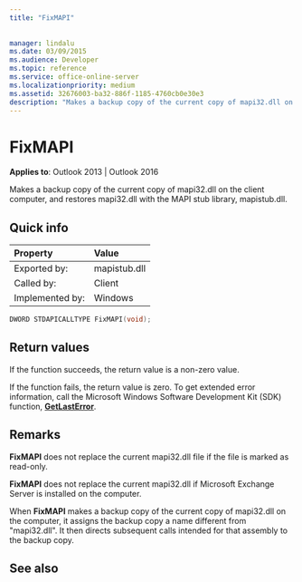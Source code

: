 ```yaml
---
title: "FixMAPI"
 
 
manager: lindalu
ms.date: 03/09/2015
ms.audience: Developer
ms.topic: reference
ms.service: office-online-server
ms.localizationpriority: medium
ms.assetid: 32676003-ba32-886f-1185-4760cb0e30e3
description: "Makes a backup copy of the current copy of mapi32.dll on the client computer, and restores mapi32.dll with the MAPI stub library, mapistub.dll."
---
```


# FixMAPI

  
  
**Applies to**: Outlook 2013 | Outlook 2016 
  
Makes a backup copy of the current copy of mapi32.dll on the client computer, and restores mapi32.dll with the MAPI stub library, mapistub.dll.
  
## Quick info

|Property |Value |
|:-----|:-----|
|Exported by:  <br/> |mapistub.dll  <br/> |
|Called by:  <br/> |Client  <br/> |
|Implemented by:  <br/> |Windows  <br/> |
   
```cpp
DWORD STDAPICALLTYPE FixMAPI(void); 
```

## Return values

If the function succeeds, the return value is a non-zero value.
  
If the function fails, the return value is zero. To get extended error information, call the Microsoft Windows Software Development Kit (SDK) function, **[GetLastError](https://msdn.microsoft.com/library/ms679360.aspx)**. 
  
## Remarks

 **FixMAPI** does not replace the current mapi32.dll file if the file is marked as read-only. 
  
 **FixMAPI** does not replace the current mapi32.dll if Microsoft Exchange Server is installed on the computer. 
  
When **FixMAPI** makes a backup copy of the current copy of mapi32.dll on the computer, it assigns the backup copy a name different from "mapi32.dll". It then directs subsequent calls intended for that assembly to the backup copy. 
  
## See also



<!-- [KB 256946: You receive a program conflict error message when you start Outlook 2000](https://support.microsoft.com/kb/256946)
  
[KB 228457: Description of the Fixmapi.exe Tool Included with Internet Explorer 5](https://support.microsoft.com/kb/228457) -->

